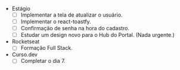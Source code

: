 - Estágio
	- [ ] Implementar a tela de atualizar o usuário.
	- [ ] Implementar o react-toastfy.
	- [ ] Confirmação de senha na hora do cadastro.
	- [ ] Estudar um design novo para o Hub do Portal. (Nada urgente.)
- Rocketseat
	- [ ] Formação Full Stack.
- Curso.dev
	- [ ] Completar o dia 7.